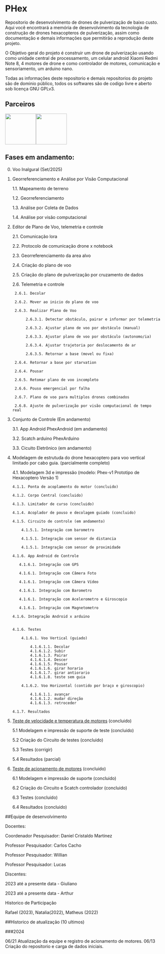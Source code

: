 
# PHex
Repositorio de desenvolvimento de drones de pulverização de baixo custo.
Aqui você encontrará a memória de desenvolvimento da tecnologia de construção de drones hexacopteros de pulverização, assim como documentação e demais informações que permitirão a reprodução deste projeto.

O Objetivo geral do projeto é construir um drone de pulverização usando como unidade central de processamento, um celular android Xiaomi Redmi Note 8, 4 motores de drone e como controlador de motores, comunicação e sensoriamento, um arduino nano.

Todas as informações deste repositorio e demais repositorios do projeto são de dominio público, todos os softwares são de codigo livre e aberto sob licença GNU GPLv3.


## Parceiros

<div style="display: flex;">
 
 <image src="https://www.facom.ufms.br/wp-content/uploads/2017/09/grafo_facom.png)" width="100"/>   
 <image src="https://www.gov.br/cnpq/pt-br/canais_atendimento/identidade-visual/CNPq_v2017_rgb.jpg" width="100"/>

</div>

## Fases em andamento:

 0. Voo Inalgural (Set/2025)

 1. Georreferenciamento e Análise por Visão Computacional
    
    1.1. Mapeamento de terreno
    
    1.2. Georreferenciamento

    1.3. Análise por Coleta de Dados

    1.4. Análise por visão computacional 
    
 2. Editor de Plano de Voo, telemetria e controle

    2.1. Comunicação lora

    2.2. Protocolo de comunicação drone x notebook

    2.3. Georreferenciamento da area alvo

    2.4. Criação do plano de voo

    2.5. Criação do plano de pulverização por cruzamento de dados

    2.6. Telemetria e controle

         2.6.1. Decolar

         2.6.2. Mover ao inicio do plano de voo

         2.6.3. Realizar Plano de Voo

              2.6.3.1. Detectar obstáculo, pairar e informar por telemetria

              2.6.3.2. Ajustar plano de voo por obstáculo (manual)

              2.6.3.3. Ajustar plano de voo por obstáculo (autonomo/ia)

              2.6.3.4. Ajustar trajetoria por deslocamento de ar

              2.6.3.5. Retornar a base (movel ou fixa)

         2.6.4. Retornar a base por starvation
    
         2.6.4. Pousar
    
         2.6.5. Retomar plano de voo incompleto

         2.6.6. Pouso emergencial por falha

         2.6.7. Plano de voo para multiplos drones combinados

         2.6.8. Ajuste de pulverização por visão computacional de tempo real
    
    
 3. Conjunto de Controle (Em andamento)

    3.1. App Android PhexAndroid (em andamento)
  
    3.2. Scatch arduino PhexArduino 

    3.3. Cicuito Eletrônico (em andamento)
    

 5. Modelagem de estrutuda do drone hexacoptero para voo vertical limitado por cabo guia. (parcialmente completo)

    4.1. Modelagem 3d e impressão (modelo: Phex-v1 Prototipo de Hexacoptero Versão 1)
  
        4.1.1. Ponta de acoplamento do motor (concluido)
   
        4.1.2. Corpo Central (concluido)
   
        4.1.3. Limitador de curso (concluido)
    
        4.1.4. Acoplador de pouso e decolagem guiado (concluido)
    
        4.1.5. Circuito de controle (em andamento)
    
            4.1.5.1. Integração com barometro

            4.1.5.1. Integração com sensor de distancia

            4.1.5.1. Integração com sensor de proximidade

        4.1.6. App Android de Controle

           4.1.6.1. Integração com GPS

           4.1.6.1. Integração com Câmera Foto

           4.1.6.1. Integração com Câmera Vídeo

           4.1.6.1. Integração com Barometro

           4.1.6.1. Integração com Acelerometro e Giroscopio
    
           4.1.6.1. Integração com Magnetometro

        4.1.6. Integração Android x arduino


        4.1.6. Testes

            4.1.6.1. Voo Vertical (guiado)
    
                4.1.6.1.1. Decolar 
                4.1.6.1.2. Subir 
                4.1.6.1.3. Pairar
                4.1.6.1.4. Descer
                4.1.6.1.5. Pousar
                4.1.6.1.6. girar horario
                4.1.6.1.7. girar antiorario
                4.1.6.1.8. teste sem guia

            4.1.6.2. Voo Horizontal (contido por braço e giroscopio)

                4.1.6.1.1. avançar 
                4.1.6.1.2. mudar direção
                4.1.6.1.3. retroceder

        4.1.7. Resultados

6. [Teste de velocidade e temperatura de motores](docs/teste_motores.md) (concluido)
    
    5.1 Modelagem e impressão de suporte de teste (concluido)
    
    5.2 Criação do Circuito de testes (concluido)
    
    5.3 Testes (corrigir)
    
    5.4 Resultados (parcial)

7. [Teste de acionamento de motores](docs/teste_acionamento.md) (concluido)

    6.1 Modelagem e impressão de suporte (concluido)

    6.2 Criação do Circuito e Scatch controlador (concluido)

    6.3 Testes (concluido)

    6.4 Resultados (concluido)

   
##Equipe de desenvolvimento

Docentes:

  Coordenador Pesquisador: Daniel Cristaldo Martinez
  
  Professor Pesquisador: Carlos Cacho
  
  Professor Pesquisador: Willian
  
  Professor Pesquisador: Lucas
  
Discentes:

  2023 até a presente data - Giuliano
  
  2023 até a presente data - Arthur

Historico de Participação

  Rafael (2023), Natalia(2022), Matheus (2022)

##Historico de atualização (10 ultimos)

###2024

06/21 Atualização da equipe e registro de acionamento de motores.
06/13 Criação do repositorio e carga de dados iniciais.
